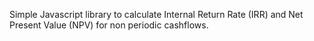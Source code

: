 Simple Javascript library to calculate Internal Return Rate (IRR) and Net Present Value (NPV) for non periodic cashflows.


